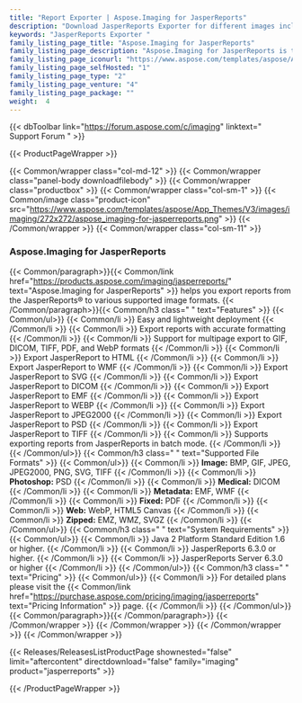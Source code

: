 ```yaml
---
title: "Report Exporter | Aspose.Imaging for JasperReports"
description: "Download JasperReports Exporter for different images including BMP, GIF, JPEG, PNG, TIFF as well as in PDF, Html5 canvas and more formats. "
keywords: "JasperReports Exporter "
family_listing_page_title: "Aspose.Imaging for JasperReports"
family_listing_page_description: "Aspose.Imaging for JasperReports is the only solution on the market that makes it possible to export reports from JasperReports to different images including BMP, GIF, JPEG, PNG, TIFF as well as in PDF, Html5 canvas and more formats. All report features with the highest degree of precision can be converted to the image files."
family_listing_page_iconurl: "https://www.aspose.com/templates/aspose/App_Themes/V3/images/imaging/272x272/aspose_imaging-for-jasperreports.png"
family_listing_page_selfHosted: "1"
family_listing_page_type: "2"
family_listing_page_venture: "4"
family_listing_page_package: ""
weight:  4
---
```


{{< dbToolbar link="https://forum.aspose.com/c/imaging" linktext=" Support Forum " >}}


{{< ProductPageWrapper >}}

<!-- ReleasesListProductPage-->
  <!--  {{< Releases/ReleasesListProductPage shownested="false"  limit="beforecontent" directdownload="false" family="imaging" product="jasperreports" >}} -->
<!-- /ReleasesListProductPage-->

<!-- ProductPageContent-->
{{< Common/wrapper class="col-md-12" >}}
    {{< Common/wrapper class="panel-body downloadfilebody" >}}
        {{< Common/wrapper class="productbox" >}}
            {{< Common/wrapper class="col-sm-1" >}}
                {{< Common/image class="product-icon" src="https://www.aspose.com/templates/aspose/App_Themes/V3/images/imaging/272x272/aspose_imaging-for-jasperreports.png"  >}}
            {{< /Common/wrapper >}}
            {{< Common/wrapper class="col-sm-11" >}}
                <h3 class="product-title">Aspose.Imaging for JasperReports</h3>
                {{< Common/paragraph>}}{{< Common/link href="https://products.aspose.com/imaging/jasperreports/" text="Aspose.Imaging for JasperReports"  >}}
                    helps you export
                    reports from the JasperReports® to various supported image formats.
                    {{< /Common/paragraph>}}{{< Common/h3 class=" " text="Features"  >}}
                     {{< Common/ul>}} 
                           {{< Common/li >}} Easy and lightweight deployment {{< /Common/li >}}
                           {{< Common/li >}} Export reports with accurate formatting {{< /Common/li >}}
                           {{< Common/li >}} Support for multipage export to GIF, DICOM, TIFF, PDF, and WebP formats {{< /Common/li >}}
                           {{< Common/li >}} Export JasperReport to HTML {{< /Common/li >}}
                           {{< Common/li >}} Export JasperReport to WMF {{< /Common/li >}}
                           {{< Common/li >}} Export JasperReport to SVG {{< /Common/li >}}
                           {{< Common/li >}} Export JasperReport to DICOM {{< /Common/li >}}
                           {{< Common/li >}} Export JasperReport to EMF {{< /Common/li >}}
                           {{< Common/li >}} Export JasperReport to WEBP {{< /Common/li >}}
                           {{< Common/li >}} Export JasperReport to JPEG2000 {{< /Common/li >}}
                           {{< Common/li >}} Export JasperReport to PSD {{< /Common/li >}}
                           {{< Common/li >}} Export JasperReport to TIFF {{< /Common/li >}}
                           {{< Common/li >}} Supports exporting reports from JasperReports in batch mode. {{< /Common/li >}}
                     {{< /Common/ul>}}
                    {{< Common/h3 class=" " text="Supported File Formats"  >}}
                     {{< Common/ul>}} 
                           {{< Common/li >}} <strong>Image:</strong> BMP, GIF, JPEG, JPEG2000, PNG, SVG, TIFF {{< /Common/li >}}
                           {{< Common/li >}} <strong>Photoshop:</strong> PSD {{< /Common/li >}}
                           {{< Common/li >}} <strong>Medical:</strong> DICOM {{< /Common/li >}}
                           {{< Common/li >}} <strong>Metadata:</strong> EMF, WMF {{< /Common/li >}}
                           {{< Common/li >}} <strong>Fixed:</strong> PDF {{< /Common/li >}}
                           {{< Common/li >}} <strong>Web:</strong> WebP, HTML5 Canvas {{< /Common/li >}}
                           {{< Common/li >}} <strong>Zipped:</strong> EMZ, WMZ, SVGZ {{< /Common/li >}}
                     {{< /Common/ul>}}
                    {{< Common/h3 class=" " text="System Requirements"  >}}
                     {{< Common/ul>}} 
                           {{< Common/li >}} Java 2 Platform Standard Edition 1.6 or higher. {{< /Common/li >}}
                           {{< Common/li >}} JasperReports 6.3.0 or higher. {{< /Common/li >}}
                           {{< Common/li >}} JasperReports Server 6.3.0 or higher {{< /Common/li >}}
                     {{< /Common/ul>}}
                    {{< Common/h3 class=" " text="Pricing"  >}}
                     {{< Common/ul>}} 
                           {{< Common/li >}} For detailed plans please visit the {{< Common/link href="https://purchase.aspose.com/pricing/imaging/jasperreports" text="Pricing Information"  >}} page. {{< /Common/li >}}
                     {{< /Common/ul>}}
                {{< Common/paragraph>}}{{< /Common/paragraph>}}
            {{< /Common/wrapper >}}
        {{< /Common/wrapper >}}
    {{< /Common/wrapper >}}
{{< /Common/wrapper >}}

<!-- /ProductPageContent-->



<!-- ReleasesListProductPage-->
   {{< Releases/ReleasesListProductPage shownested="false"  limit="aftercontent" directdownload="false" family="imaging" product="jasperreports" >}}
<!-- /ReleasesListProductPage-->

{{< /ProductPageWrapper >}}

